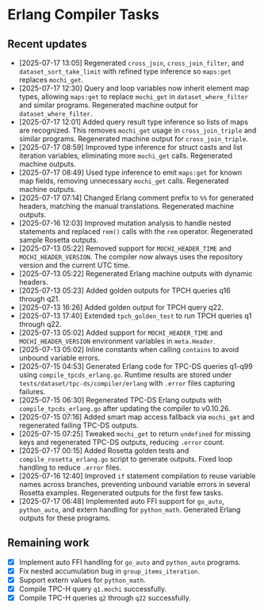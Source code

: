 # Erlang Compiler Tasks

## Recent updates
- [2025-07-17 13:05] Regenerated `cross_join`, `cross_join_filter`, and
  `dataset_sort_take_limit` with refined type inference so `maps:get` replaces
  `mochi_get`.
- [2025-07-17 12:30] Query and loop variables now inherit element map types,
  allowing `maps:get` to replace `mochi_get` in `dataset_where_filter` and
  similar programs. Regenerated machine output for `dataset_where_filter`.
- [2025-07-17 12:01] Added query result type inference so lists of maps are
  recognized. This removes `mochi_get` usage in `cross_join_triple` and similar
  programs. Regenerated machine output for `cross_join_triple`.
- [2025-07-17 08:59] Improved type inference for struct casts and list iteration variables, eliminating more `mochi_get` calls. Regenerated machine outputs.
- [2025-07-17 08:49] Used type inference to emit `maps:get` for known map fields,
  removing unnecessary `mochi_get` calls. Regenerated machine outputs.
- [2025-07-17 07:14] Changed Erlang comment prefix to `%%` for generated
  headers, matching the manual translations. Regenerated machine outputs.
- [2025-07-16 12:03] Improved mutation analysis to handle nested statements and
  replaced `rem()` calls with the `rem` operator. Regenerated sample Rosetta
  outputs.
- [2025-07-13 05:22] Removed support for `MOCHI_HEADER_TIME` and
  `MOCHI_HEADER_VERSION`. The compiler now always uses the repository
  version and the current UTC time.
- [2025-07-13 05:22] Regenerated Erlang machine outputs with dynamic headers.
- [2025-07-13 05:23] Added golden outputs for TPCH queries q16 through q21.
- [2025-07-13 16:26] Added golden output for TPCH query q22.
- [2025-07-13 17:40] Extended `tpch_golden_test` to run TPCH queries q1 through q22.
- [2025-07-13 05:02] Added support for `MOCHI_HEADER_TIME` and `MOCHI_HEADER_VERSION` environment variables in `meta.Header`.
- [2025-07-13 05:02] Inline constants when calling `contains` to avoid unbound variable errors.
- [2025-07-15 04:53] Generated Erlang code for TPC-DS queries q1-q99 using
  `compile_tpcds_erlang.go`. Runtime results are stored under
  `tests/dataset/tpc-ds/compiler/erlang` with `.error` files capturing
  failures.
- [2025-07-15 06:30] Regenerated TPC-DS Erlang outputs with `compile_tpcds_erlang.go`
  after updating the compiler to v0.10.26.
- [2025-07-15 07:16] Added smart map access fallback via `mochi_get` and
  regenerated failing TPC-DS outputs.
- [2025-07-15 07:25] Tweaked `mochi_get` to return `undefined` for missing
  keys and regenerated TPC-DS outputs, reducing `.error` count.
- [2025-07-17 00:15] Added Rosetta golden tests and `compile_rosetta_erlang.go`
  script to generate outputs. Fixed loop handling to reduce `.error` files.
- [2025-07-16 12:40] Improved `if` statement compilation to reuse variable names
  across branches, preventing unbound variable errors in several Rosetta
  examples. Regenerated outputs for the first few tasks.
- [2025-07-17 06:48] Implemented auto FFI support for `go_auto`, `python_auto`,
  and extern handling for `python_math`. Generated Erlang outputs for these
  programs.

## Remaining work
- [x] Implement auto FFI handling for `go_auto` and `python_auto` programs.
- [x] Fix nested accumulation bug in `group_items_iteration`.
- [x] Support extern values for `python_math`.
- [x] Compile TPC-H query `q1.mochi` successfully.
- [x] Compile TPC-H queries `q2` through `q22` successfully.
